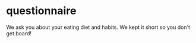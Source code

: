 # questionnaire
We ask you about your eating diet and habits. We kept it short so you don't get board!